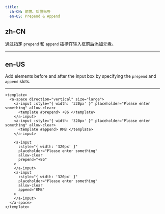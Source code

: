 ```yaml
title:
  zh-CN: 前置、后置标签
  en-US: Prepend & Append
```

## zh-CN

通过指定 `prepend` 和 `append` 插槽在输入框前后添加元素。

---

## en-US

Add elements before and after the input box by specifying the `prepend` and `append` slots.

---

```vue
<template>
  <a-space direction="vertical" size="large">
    <a-input :style="{ width: '320px' }" placeholder="Please enter something" allow-clear>
      <template #prepend> +86 </template>
    </a-input>
    <a-input :style="{ width: '320px' }" placeholder="Please enter something" allow-clear>
      <template #append> RMB </template>
    </a-input>

    <a-input
      :style="{ width: '320px' }"
      placeholder="Please enter something"
      allow-clear
      prepend="+86"
    >
    </a-input>
    <a-input
      :style="{ width: '320px' }"
      placeholder="Please enter something"
      allow-clear
      append="RMB"
    >
    </a-input>
  </a-space>
</template>
```
